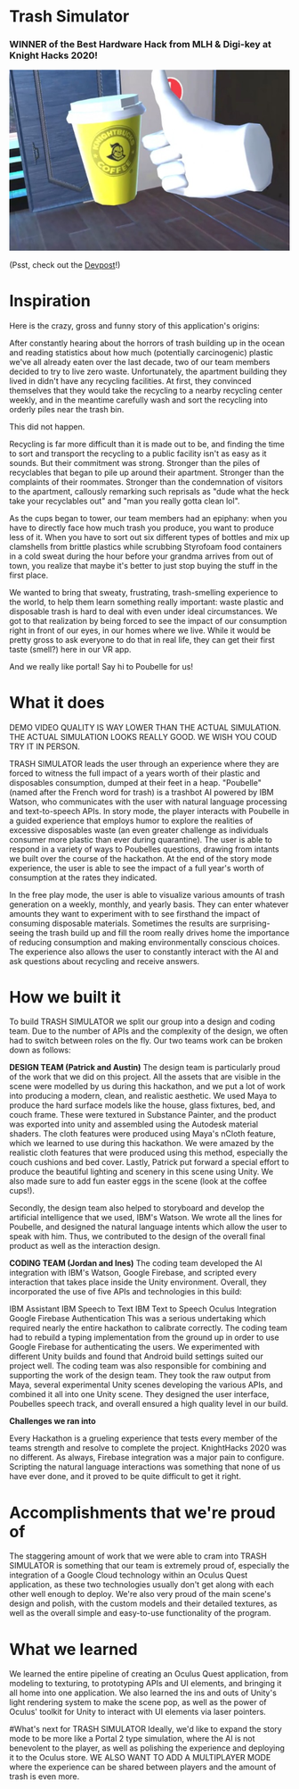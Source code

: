 # Trash Simulator
### **WINNER** of the Best Hardware Hack from MLH & Digi-key at Knight Hacks 2020!

[![Demo video](https://github.com/jordansmithsgames/jordansmithsgames/blob/main/readmes/trashsimulator/thumbsup.png)](https://www.youtube.com/embed/vJtxs6iU228)

(Psst, check out the [Devpost](https://devpost.com/software/trash-simulator)!)

# Inspiration
Here is the crazy, gross and funny story of this application's origins:

After constantly hearing about the horrors of trash building up in the ocean and reading statistics about how much (potentially carcinogenic) plastic we've all already eaten over the last decade, two of our team members decided to try to live zero waste. Unfortunately, the apartment building they lived in didn't have any recycling facilities. At first, they convinced themselves that they would take the recycling to a nearby recycling center weekly, and in the meantime carefully wash and sort the recycling into orderly piles near the trash bin.

This did not happen.

Recycling is far more difficult than it is made out to be, and finding the time to sort and transport the recycling to a public facility isn't as easy as it sounds. But their commitment was strong. Stronger than the piles of recyclables that began to pile up around their apartment. Stronger than the complaints of their roommates. Stronger than the condemnation of visitors to the apartment, callously remarking such reprisals as "dude what the heck take your recyclables out" and "man you really gotta clean lol".

As the cups began to tower, our team members had an epiphany: when you have to directly face how much trash you produce, you want to produce less of it. When you have to sort out six different types of bottles and mix up clamshells from brittle plastics while scrubbing Styrofoam food containers in a cold sweat during the hour before your grandma arrives from out of town, you realize that maybe it's better to just stop buying the stuff in the first place.

We wanted to bring that sweaty, frustrating, trash-smelling experience to the world, to help them learn something really important: waste plastic and disposable trash is hard to deal with even under ideal circumstances. We got to that realization by being forced to see the impact of our consumption right in front of our eyes, in our homes where we live. While it would be pretty gross to ask everyone to do that in real life, they can get their first taste (smell?) here in our VR app.

And we really like portal! Say hi to Poubelle for us!

# What it does
DEMO VIDEO QUALITY IS WAY LOWER THAN THE ACTUAL SIMULATION. THE ACTUAL SIMULATION LOOKS REALLY GOOD. WE WISH YOU COUD TRY IT IN PERSON.

TRASH SIMULATOR leads the user through an experience where they are forced to witness the full impact of a years worth of their plastic and disposables consumption, dumped at their feet in a heap. "Poubelle" (named after the French word for trash) is a trashbot AI powered by IBM Watson, who communicates with the user with natural language processing and text-to-speech APIs. In story mode, the player interacts with Poubelle in a guided experience that employs humor to explore the realities of excessive disposables waste (an even greater challenge as individuals consumer more plastic than ever during quarantine). The user is able to respond in a variety of ways to Poubelles questions, drawing from intants we built over the course of the hackathon. At the end of the story mode experience, the user is able to see the impact of a full year's worth of consumption at the rates they indicated.

In the free play mode, the user is able to visualize various amounts of trash generation on a weekly, monthly, and yearly basis. They can enter whatever amounts they want to experiment with to see firsthand the impact of consuming disposable materials. Sometimes the results are surprising- seeing the trash build up and fill the room really drives home the importance of reducing consumption and making environmentally conscious choices. The experience also allows the user to constantly interact with the AI and ask questions about recycling and receive answers.

# How we built it
To build TRASH SIMULATOR we split our group into a design and coding team. Due to the number of APIs and the complexity of the design, we often had to switch between roles on the fly. Our two teams work can be broken down as follows:

**DESIGN TEAM (Patrick and Austin)** The design team is particularly proud of the work that we did on this project. All the assets that are visible in the scene were modelled by us during this hackathon, and we put a lot of work into producing a modern, clean, and realistic aesthetic. We used Maya to produce the hard surface models like the house, glass fixtures, bed, and couch frame. These were textured in Substance Painter, and the product was exported into unity and assembled using the Autodesk material shaders. The cloth features were produced using Maya's nCloth feature, which we learned to use during this hackathon. We were amazed by the realistic cloth features that were produced using this method, especially the couch cushions and bed cover. Lastly, Patrick put forward a special effort to produce the beautiful lighting and scenery in this scene using Unity. We also made sure to add fun easter eggs in the scene (look at the coffee cups!).

Secondly, the design team also helped to storyboard and develop the artificial intelligence that we used, IBM's Watson. We wrote all the lines for Poubelle, and designed the natural language intents which allow the user to speak with him. Thus, we contributed to the design of the overall final product as well as the interaction design.

**CODING TEAM (Jordan and Ines)** The coding team developed the AI integration with IBM's Watson, Google Firebase, and scripted every interaction that takes place inside the Unity environment. Overall, they incorporated the use of five APIs and technologies in this build:

IBM Assistant
IBM Speech to Text
IBM Text to Speech
Oculus Integration
Google Firebase Authentication
This was a serious undertaking which required nearly the entire hackathon to calibrate correctly. The coding team had to rebuild a typing implementation from the ground up in order to use Google Firebase for authenticating the users. We experimented with different Unity builds and found that Android build settings suited our project well. The coding team was also responsible for combining and supporting the work of the design team. They took the raw output from Maya, several experimental Unity scenes developing the various APIs, and combined it all into one Unity scene. They designed the user interface, Poubelles speech track, and overall ensured a high quality level in our build.

**Challenges we ran into**

Every Hackathon is a grueling experience that tests every member of the teams strength and resolve to complete the project. KnightHacks 2020 was no different. As always, Firebase integration was a major pain to configure. Scripting the natural language interactions was something that none of us have ever done, and it proved to be quite difficult to get it right.

# Accomplishments that we're proud of
The staggering amount of work that we were able to cram into TRASH SIMULATOR is something that our team is extremely proud of, especially the integration of a Google Cloud technology within an Oculus Quest application, as these two technologies usually don't get along with each other well enough to deploy. We're also very proud of the main scene's design and polish, with the custom models and their detailed textures, as well as the overall simple and easy-to-use functionality of the program.

# What we learned
We learned the entire pipeline of creating an Oculus Quest application, from modeling to texturing, to prototyping APIs and UI elements, and bringing it all home into one application. We also learned the ins and outs of Unity's light rendering system to make the scene pop, as well as the power of Oculus' toolkit for Unity to interact with UI elements via laser pointers.

#What's next for TRASH SIMULATOR
Ideally, we'd like to expand the story mode to be more like a Portal 2 type simulation, where the AI is not benevolent to the player, as well as polishing the experience and deploying it to the Oculus store. WE ALSO WANT TO ADD A MULTIPLAYER MODE where the experience can be shared between players and the amount of trash is even more.
